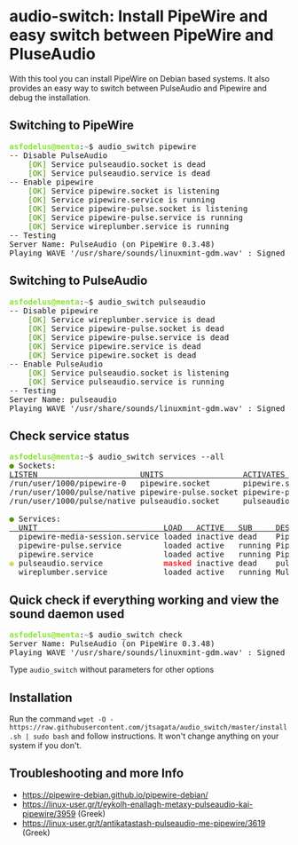 # audio-switch: Install PipeWire and easy switch between PipeWire and PluseAudio 

With this tool you can install PipeWire on Debian based systems. It also provides an easy way to switch between PulseAudio and Pipewire and debug the installation.

## Switching to PipeWire

<pre><font color="#8AE234"><b>asfodelus@menta</b></font>:<font color="#729FCF"><b>~</b></font>$ audio_switch pipewire
-- Disable PulseAudio
    <font color="#4E9A06">[OK]</font> Service pulseaudio.socket is dead
    <font color="#4E9A06">[OK]</font> Service pulseaudio.service is dead
-- Enable pipewire
    <font color="#4E9A06">[OK]</font> Service pipewire.socket is listening
    <font color="#4E9A06">[OK]</font> Service pipewire.service is running
    <font color="#4E9A06">[OK]</font> Service pipewire-pulse.socket is listening
    <font color="#4E9A06">[OK]</font> Service pipewire-pulse.service is running
    <font color="#4E9A06">[OK]</font> Service wireplumber.service is running
-- Testing    
Server Name: PulseAudio (on PipeWire 0.3.48)
Playing WAVE &apos;/usr/share/sounds/linuxmint-gdm.wav&apos; : Signed 16 bit Little Endian, Rate 22050 Hz, Mono
</pre>

## Switching to PulseAudio
<pre><font color="#8AE234"><b>asfodelus@menta</b></font>:<font color="#729FCF"><b>~</b></font>$ audio_switch pulseaudio
-- Disable pipewire
    <font color="#4E9A06">[OK]</font> Service wireplumber.service is dead
    <font color="#4E9A06">[OK]</font> Service pipewire-pulse.socket is dead
    <font color="#4E9A06">[OK]</font> Service pipewire-pulse.service is dead
    <font color="#4E9A06">[OK]</font> Service pipewire.service is dead
    <font color="#4E9A06">[OK]</font> Service pipewire.socket is dead
-- Enable PulseAudio
    <font color="#4E9A06">[OK]</font> Service pulseaudio.socket is listening
    <font color="#4E9A06">[OK]</font> Service pulseaudio.service is running
-- Testing
Server Name: pulseaudio
Playing WAVE &apos;/usr/share/sounds/linuxmint-gdm.wav&apos; : Signed 16 bit Little Endian, Rate 22050 Hz, Mon</pre>

## Check service status
<pre><font color="#8AE234"><b>asfodelus@menta</b></font>:<font color="#729FCF"><b>~</b></font>$ audio_switch services --all
<font color="#4E9A06">●</font> Sockets:
<u style="text-decoration-style:single">LISTEN                      UNITS                 ACTIVATES             </u>
/run/user/1000/pipewire-0   pipewire.socket       pipewire.service      
/run/user/1000/pulse/native pipewire-pulse.socket pipewire-pulse.service
/run/user/1000/pulse/native pulseaudio.socket     pulseaudio.service    

<font color="#4E9A06">●</font> Services:
<u style="text-decoration-style:single">  UNIT                           LOAD   ACTIVE   SUB     DESCRIPTION                       </u>
  pipewire-media-session.service loaded inactive dead    PipeWire Media Session Manager    
  pipewire-pulse.service         loaded active   running PipeWire PulseAudio               
  pipewire.service               loaded active   running PipeWire Multimedia Service       
<font color="#D7D75F"><b>●</b></font> pulseaudio.service             <font color="#EF2929"><b>masked</b></font> inactive dead    pulseaudio.service                
  wireplumber.service            loaded active   running Multimedia Service Session Manager
</pre>

## Quick check if everything working and view the sound daemon used
<pre><font color="#8AE234"><b>asfodelus@menta</b></font>:<font color="#729FCF"><b>~</b></font>$ audio_switch check
Server Name: PulseAudio (on PipeWire 0.3.48)
Playing WAVE &apos;/usr/share/sounds/linuxmint-gdm.wav&apos; : Signed 16 bit Little Endian, Rate 22050 Hz, Mono</pre>

Type `audio_switch` without parameters for other options

## Installation
Run the command 
`wget -O - https://raw.githubusercontent.com/jtsagata/audio_switch/master/install.sh | sudo bash`
and follow instructions. It won't change anything on your system if you don't. 

## Troubleshooting and more Info

* https://pipewire-debian.github.io/pipewire-debian/
* https://linux-user.gr/t/eykolh-enallagh-metaxy-pulseaudio-kai-pipewire/3959 (Greek)
* https://linux-user.gr/t/antikatastash-pulseaudio-me-pipewire/3619 (Greek)
